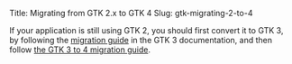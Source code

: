 Title: Migrating from GTK 2.x to GTK 4
Slug: gtk-migrating-2-to-4

If your application is still using GTK 2, you should first convert it to GTK 3,
by following the [migration guide](https://docs.gtk.org/gtk3/migrating-2to3.html)
in the GTK 3 documentation, and then follow [the GTK 3 to 4 migration
guide](migrating-3to4.html).
